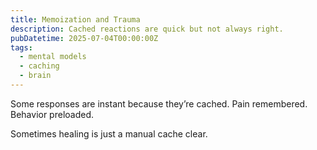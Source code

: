 ```yaml
---
title: Memoization and Trauma
description: Cached reactions are quick but not always right.
pubDatetime: 2025-07-04T00:00:00Z
tags:
  - mental models
  - caching
  - brain
---
```


Some responses are instant because they’re cached.
Pain remembered. Behavior preloaded.

Sometimes healing is just a manual cache clear.
